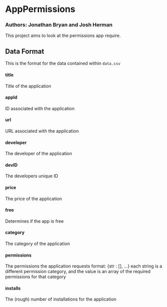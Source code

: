 # AppPermissions
### Authors: Jonathan Bryan and Josh Herman

This project aims to look at the permissions app require.

## Data Format

This is the format for the data contained within ``data.csv``

#### title
Title of the application

#### appId
ID associated with the application

#### url
URL associated with the application

#### developer
The developer of the application

#### devID
The developers unique ID

#### price
The price of the application

#### free
Determines if the app is free

#### category
The category of the application

#### permissions 
The permissions the application requests
format: {str : [], ...}
each string is a different permission category, and the value is an array of the required permissions for that category

#### installs
The (rough) number of installations for the application